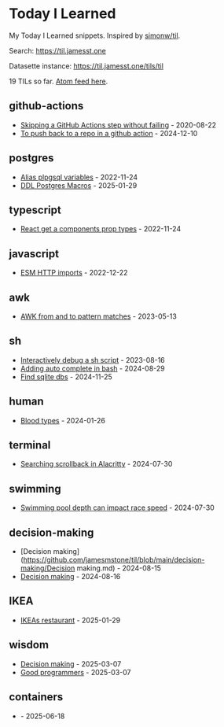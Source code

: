 # Today I Learned

My Today I Learned snippets. Inspired by [simonw/til](https://github.com/simonw/til).

Search: https://til.jamesst.one

Datasette instance:  https://til.jamesst.one/tils/til

<!-- count starts -->19<!-- count ends --> TILs so far. <a href="https://til.jamesst.one/til/feed.atom">Atom feed here</a>.

<!-- index starts -->
## github-actions

* [Skipping a GitHub Actions step without failing](https://github.com/jamesmstone/til/blob/main/github-actions/continue-on-error.md) - 2020-08-22
* [To push back to a repo in a github action](https://github.com/jamesmstone/til/blob/main/github-actions/pushing-back-to-git-repo.md) - 2024-12-10

## postgres

* [Alias plpgsql variables](https://github.com/jamesmstone/til/blob/main/postgres/alias-plpgsql-variables.md) - 2022-11-24
* [DDL Postgres Macros](https://github.com/jamesmstone/til/blob/main/postgres/ddl-macros.md) - 2025-01-29

## typescript

* [React get a components prop types](https://github.com/jamesmstone/til/blob/main/typescript/react-component-prop.md) - 2022-11-24

## javascript

* [ESM HTTP imports](https://github.com/jamesmstone/til/blob/main/javascript/esm-http-imports.md) - 2022-12-22

## awk

* [AWK from and to pattern matches](https://github.com/jamesmstone/til/blob/main/awk/from-to-pattern-match.md) - 2023-05-13

## sh

* [Interactively debug a sh script](https://github.com/jamesmstone/til/blob/main/sh/debugging-sh-scripts.md) - 2023-08-16
* [Adding auto complete in bash](https://github.com/jamesmstone/til/blob/main/sh/auto-completion.md) - 2024-08-29
* [Find sqlite dbs](https://github.com/jamesmstone/til/blob/main/sh/finding-sqlite-dbs.md) - 2024-11-25

## human

* [Blood types](https://github.com/jamesmstone/til/blob/main/human/blood-types.md) - 2024-01-26

## terminal

* [Searching scrollback in Alacritty](https://github.com/jamesmstone/til/blob/main/terminal/search-alacritty.md) - 2024-07-30

## swimming

* [Swimming pool depth can impact race speed](https://github.com/jamesmstone/til/blob/main/swimming/swimming-speed-and-pool.md) - 2024-07-30

## decision-making

* [Decision making](https://github.com/jamesmstone/til/blob/main/decision-making/Decision making.md) - 2024-08-15
* [Decision making](https://github.com/jamesmstone/til/blob/main/decision-making/decision-making.md) - 2024-08-16

## IKEA

* [IKEAs restaurant](https://github.com/jamesmstone/til/blob/main/IKEA/IKEAs-restaurant.md) - 2025-01-29

## wisdom

* [Decision making](https://github.com/jamesmstone/til/blob/main/wisdom/decision-making.md) - 2025-03-07
* [Good programmers](https://github.com/jamesmstone/til/blob/main/wisdom/good-programmers.md) - 2025-03-07

## containers

* [](https://github.com/jamesmstone/til/blob/main/containers/sh-sidecars.md) - 2025-06-18
<!-- index ends -->
